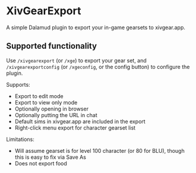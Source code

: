 # XivGearExport

A simple Dalamud plugin to export your in-game gearsets to xivgear.app.

## Supported functionality

Use `/xivgearexport` (or `/xge`) to export your gear set, and `/xivgearexportconfig` (or `/xgeconfig`, or the config button) to configure the plugin.

Supports:
- Export to edit mode
- Export to view only mode
- Optionally opening in browser
- Optionally putting the URL in chat
- Default sims in xivgear.app are included in the export
- Right-click menu export for character gearset list

Limitations:
- Will assume gearset is for level 100 character (or 80 for BLU), though this is easy to fix via Save As
- Does not export food
